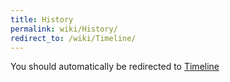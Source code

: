 ```yaml
---
title: History
permalink: wiki/History/
redirect_to: /wiki/Timeline/
---
```


You should automatically be redirected to [Timeline](/wiki/Timeline/)
